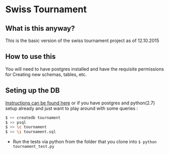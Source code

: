 
# Swiss Tournament

## What is this anyway?

This is the basic version of the swiss tournament project
as of 12.10.2015

## How to use this

You will need to have postgres installed and have the
requisite permissions for Creating new schemas, tables, etc.

## Seting up the DB

[Instructions can be found here](https://docs.google.com/document/d/16IgOm4XprTaKxAa8w02y028oBECOoB1EI1ReddADEeY/pub?embedded=true)
or if you have postgres and python(2.7) setup already and just want to play
around with some queries :

```sh
$ >> createdb tournament
$ >> psql
$ >> \c tournament
$ >> \i tournament.sql
```

- Run the tests via python from the folder that you clone into
` $ python tournament_test.py `

